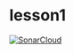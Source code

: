 # lesson1
[![SonarCloud](https://sonarcloud.io/images/project_badges/sonarcloud-white.svg)](https://sonarcloud.io/dashboard?id=onemilliondollars_lesson1)
